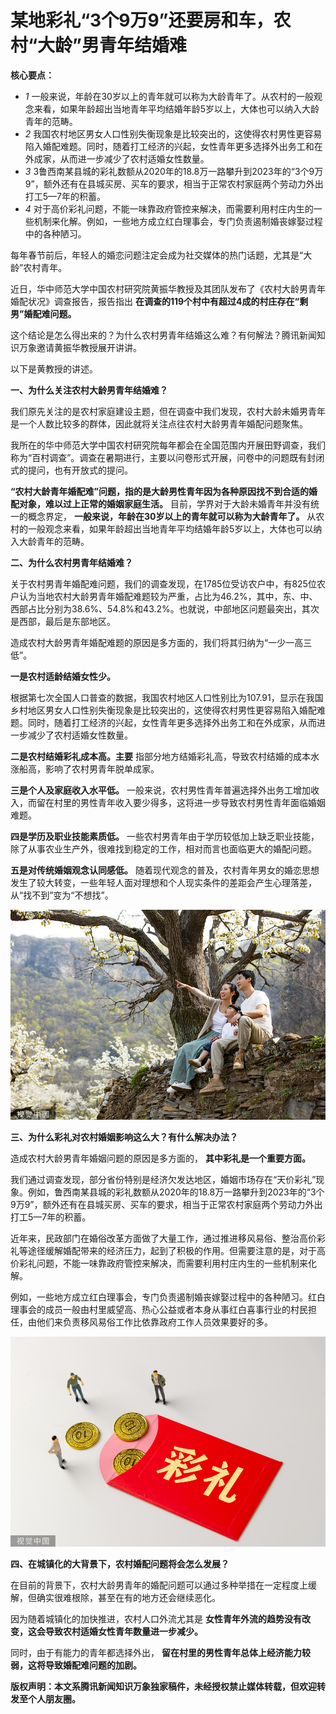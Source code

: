 # 某地彩礼“3个9万9”还要房和车，农村“大龄”男青年结婚难

**核心要点：**

  * _1_ 一般来说，年龄在30岁以上的青年就可以称为大龄青年了。从农村的一般观念来看，如果年龄超出当地青年平均结婚年龄5岁以上，大体也可以纳入大龄青年的范畴。
  * _2_ 我国农村地区男女人口性别失衡现象是比较突出的，这使得农村男性更容易陷入婚配难题。同时，随着打工经济的兴起，女性青年更多选择外出务工和在外成家，从而进一步减少了农村适婚女性数量。
  * _3_ 3鲁西南某县城的彩礼数额从2020年的18.8万一路攀升到2023年的“3个9万9”，额外还有在县城买房、买车的要求，相当于正常农村家庭两个劳动力外出打工5—7年的积蓄。
  * _4_ 对于高价彩礼问题，不能一味靠政府管控来解决，而需要利用村庄内生的一些机制来化解。例如，一些地方成立红白理事会，专门负责遏制婚丧嫁娶过程中的各种陋习。

每年春节前后，年轻人的婚恋问题注定会成为社交媒体的热门话题，尤其是“大龄”农村青年。

近日，华中师范大学中国农村研究院黄振华教授及其团队发布了《农村大龄男青年婚配状况》调查报告，报告指出
**在调查的119个村中有超过4成的村庄存在“剩男”婚配难问题。**

这个结论是怎么得出来的？为什么农村男青年结婚这么难？有何解法？腾讯新闻知识万象邀请黄振华教授展开讲讲。

以下是黄教授的讲述。

**一、为什么关注农村大龄男青年结婚难？**

我们原先关注的是农村家庭建设主题，但在调查中我们发现，农村大龄未婚男青年是一个人数比较多的群体，因此就将关注点往农村大龄男青年婚配问题聚焦。

我所在的华中师范大学中国农村研究院每年都会在全国范围内开展田野调查，我们称为“百村调查”。调查在暑期进行，主要以问卷形式开展，问卷中的问题既有封闭式的提问，也有开放式的提问。

**“农村大龄青年婚配难”问题，指的是大龄男性青年因为各种原因找不到合适的婚配对象，难以过上正常的婚姻家庭生活。**
目前，学界对于大龄未婚青年并没有统一的概念界定， **一般来说，年龄在30岁以上的青年就可以称为大龄青年了。**
从农村的一般观念来看，如果年龄超出当地青年平均结婚年龄5岁以上，大体也可以纳入大龄青年的范畴。

**二、为什么农村男青年结婚难？**

关于农村男青年婚配难问题，我们的调查发现，在1785位受访农户中，有825位农户认为当地农村大龄男青年婚配难题较为严重，占比为46.2%，其中，东、中、西部占比分别为38.6%、54.8%和43.2%。也就说，中部地区问题最突出，其次是西部，最后是东部地区。

造成农村大龄男青年婚配难题的原因是多方面的，我们将其归纳为“一少一高三低”。

**一是农村适龄结婚女性少。**

根据第七次全国人口普查的数据，我国农村地区人口性别比为107.91，显示在我国乡村地区男女人口性别失衡现象是比较突出的，这使得农村男性更容易陷入婚配难题。同时，随着打工经济的兴起，女性青年更多选择外出务工和在外成家，从而进一步减少了农村适婚女性数量。

**二是农村结婚彩礼成本高。主要** 指部分地方结婚彩礼高，导致农村结婚的成本水涨船高，影响了农村男青年脱单成家。

**三是个人及家庭收入水平低。**
一般来说，农村男性青年普遍选择外出务工增加收入，而留在村里的男性青年收入要少得多，这将进一步导致农村男性青年面临婚姻难题。

**四是学历及职业技能素质低。** 一些农村男青年由于学历较低加上缺乏职业技能，除了从事农业生产外，很难找到稳定的工作，相对而言也面临更大的婚配问题。

**五是对传统婚姻观念认同感低。**
随着现代观念的普及，农村青年男女的婚恋思想发生了较大转变，一些年轻人面对理想和个人现实条件的差距会产生心理落差，从“找不到”变为“不想找”。

![1155ffcea98aa1fe571119db6ba8ec56.jpg](https://raw.githubusercontent.com/qqhsx/qqnews_image/main/2024/02/06/某地彩礼“3个9万9”还要房和车，农村“大龄”男青年结婚难/1155ffcea98aa1fe571119db6ba8ec56.jpg)

**三、为什么彩礼对农村婚姻影响这么大？有什么解决办法？**

造成农村大龄男青年婚姻问题的原因是多方面的， **其中彩礼是一个重要方面。**

我们通过调查发现，部分省份特别是经济欠发达地区，婚姻市场存在“天价彩礼”现象。例如，鲁西南某县城的彩礼数额从2020年的18.8万一路攀升到2023年的“3个9万9”，额外还有在县城买房、买车的要求，相当于正常农村家庭两个劳动力外出打工5—7年的积蓄。

近年来，民政部门在婚俗改革方面做了大量工作，通过推进移风易俗、整治高价彩礼等途径缓解婚配带来的经济压力，起到了积极的作用。但需要注意的是，对于高价彩礼问题，不能一味靠政府管控来解决，而需要利用村庄内生的一些机制来化解。

例如，一些地方成立红白理事会，专门负责遏制婚丧嫁娶过程中的各种陋习。红白理事会的成员一般由村里威望高、热心公益或者本身从事红白喜事行业的村民担任，由他们来负责移风易俗工作比依靠政府工作人员效果要好的多。

![5a0e87bf310e026c242c1eb4762ea5e0.jpg](https://raw.githubusercontent.com/qqhsx/qqnews_image/main/2024/02/06/某地彩礼“3个9万9”还要房和车，农村“大龄”男青年结婚难/5a0e87bf310e026c242c1eb4762ea5e0.jpg)

**四、在城镇化的大背景下，农村婚配问题将会怎么发展？**

在目前的背景下，农村大龄男青年的婚配问题可以通过多种举措在一定程度上缓解，但确实很难根除，甚至在有的地方还会继续恶化。

因为随着城镇化的加快推进，农村人口外流尤其是 **女性青年外流的趋势没有改变，这会导致农村适婚女性青年数量进一步减少。**

同时，由于有能力的青年都选择外出， **留在村里的男性青年总体上经济能力较弱，这将导致婚配难问题的加剧。**

**版权声明：本文系腾讯新闻知识万象独家稿件，未经授权禁止媒体转载，但欢迎转发至个人朋友圈。**

